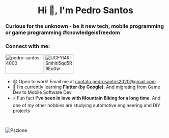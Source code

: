 <h1 align="center">Hi 👋, I'm Pedro Santos</h1>
<h3>Curious for the unknown - be it new tech, mobile programming or game programming #knowledgeisfreedom</h3>

<!-- ![GitHub followers](https://img.shields.io/github/followers/Pszione?logo=GitHub&style=for-the-badge)-->

<h3>Connect with me:</h3>

<a href="https://www.linkedin.com/in/pedro-santos-4000/" target="blank"><img src="https://upload.wikimedia.org/wikipedia/commons/0/01/LinkedIn_Logo.svg" alt="pedro-santos-4000" height="60" width="120" /></a>
<a href="https://www.youtube.com/channel/UCFYl4RiSmhlti5qd5R9Eu0w" target="blank"><img src="https://pt.wikipedia.org/wiki/Ficheiro:YouTube_Logo_2017.svg#/media/Ficheiro:YouTube_full-color_icon_(2017).svg" alt="UCFYl4RiSmhlti5qd5R9Eu0w" height="60" width="90" /></a>

- 😄 Open to work! Email me at contato.pedrosantos2020@gmail.com
- 🌱 I’m currently learning **Flutter (by Google)**. And migrating from Game Dev to Mobile Software Dev
- ⚡ Fun fact **I've been in love with Mountain Biking for a long time**. And one of my other hobbies are studying automotive engineering and DIY projects

<br />

<p><img align="left" src="https://github-readme-stats.vercel.app/api/top-langs/?username=Pszione&layout=compact&hide=html" alt="Pszione" /></p>

<!-- <p><img align="center" src="https://github-readme-stats.vercel.app/api?username=Pszione&show_icons=true" alt="Pszione" /></p> -->

<!--

Here are some ideas to get you started:

- 🔭 I’m currently working on ...
- 🌱 I’m currently learning ...
- 👯 I’m looking to collaborate on ...
- 🤔 I’m looking for help with ...
- 💬 Ask me about ...
- 📫 How to reach me: ...
- 😄 Pronouns: ...
- ⚡ Fun fact: ...
-->
